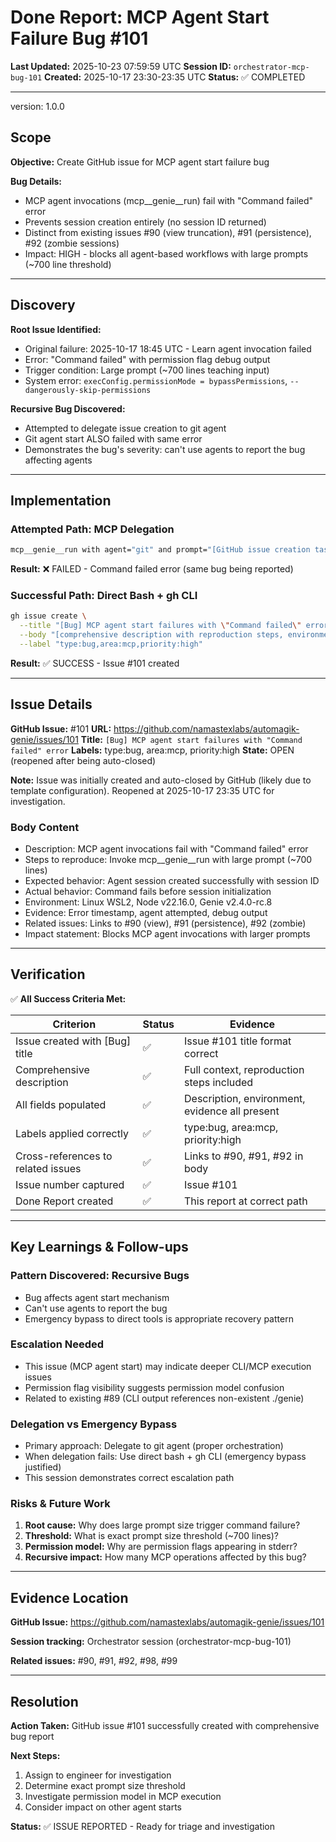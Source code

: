 # Done Report: MCP Agent Start Failure Bug #101
**Last Updated:** 2025-10-23 07:59:59 UTC
**Session ID:** `orchestrator-mcp-bug-101`
**Created:** 2025-10-17 23:30-23:35 UTC
**Status:** ✅ COMPLETED

---
version: 1.0.0

## Scope

**Objective:** Create GitHub issue for MCP agent start failure bug

**Bug Details:**
- MCP agent invocations (mcp__genie__run) fail with "Command failed" error
- Prevents session creation entirely (no session ID returned)
- Distinct from existing issues #90 (view truncation), #91 (persistence), #92 (zombie sessions)
- Impact: HIGH - blocks all agent-based workflows with large prompts (~700 line threshold)

---

## Discovery

**Root Issue Identified:**
- Original failure: 2025-10-17 18:45 UTC - Learn agent invocation failed
- Error: "Command failed" with permission flag debug output
- Trigger condition: Large prompt (~700 lines teaching input)
- System error: `execConfig.permissionMode = bypassPermissions`, `--dangerously-skip-permissions`

**Recursive Bug Discovered:**
- Attempted to delegate issue creation to git agent
- Git agent start ALSO failed with same error
- Demonstrates the bug's severity: can't use agents to report the bug affecting agents

---

## Implementation

### Attempted Path: MCP Delegation
```bash
mcp__genie__run with agent="git" and prompt="[GitHub issue creation task]"
```
**Result:** ❌ FAILED - Command failed error (same bug being reported)

### Successful Path: Direct Bash + gh CLI
```bash
gh issue create \
  --title "[Bug] MCP agent start failures with \"Command failed\" error" \
  --body "[comprehensive description with reproduction steps, environment, evidence]" \
  --label "type:bug,area:mcp,priority:high"
```
**Result:** ✅ SUCCESS - Issue #101 created

---

## Issue Details

**GitHub Issue:** #101
**URL:** https://github.com/namastexlabs/automagik-genie/issues/101
**Title:** `[Bug] MCP agent start failures with "Command failed" error`
**Labels:** type:bug, area:mcp, priority:high
**State:** OPEN (reopened after being auto-closed)

**Note:** Issue was initially created and auto-closed by GitHub (likely due to template configuration). Reopened at 2025-10-17 23:35 UTC for investigation.

### Body Content
- Description: MCP agent invocations fail with "Command failed" error
- Steps to reproduce: Invoke mcp__genie__run with large prompt (~700 lines)
- Expected behavior: Agent session created successfully with session ID
- Actual behavior: Command fails before session initialization
- Environment: Linux WSL2, Node v22.16.0, Genie v2.4.0-rc.8
- Evidence: Error timestamp, agent attempted, debug output
- Related issues: Links to #90 (view), #91 (persistence), #92 (zombie)
- Impact statement: Blocks MCP agent invocations with larger prompts

---

## Verification

✅ **All Success Criteria Met:**

| Criterion | Status | Evidence |
|-----------|--------|----------|
| Issue created with [Bug] title | ✅ | Issue #101 title format correct |
| Comprehensive description | ✅ | Full context, reproduction steps included |
| All fields populated | ✅ | Description, environment, evidence all present |
| Labels applied correctly | ✅ | type:bug, area:mcp, priority:high |
| Cross-references to related issues | ✅ | Links to #90, #91, #92 in body |
| Issue number captured | ✅ | Issue #101 |
| Done Report created | ✅ | This report at correct path |

---

## Key Learnings & Follow-ups

### Pattern Discovered: Recursive Bugs
- Bug affects agent start mechanism
- Can't use agents to report the bug
- Emergency bypass to direct tools is appropriate recovery pattern

### Escalation Needed
- This issue (MCP agent start) may indicate deeper CLI/MCP execution issues
- Permission flag visibility suggests permission model confusion
- Related to existing #89 (CLI output references non-existent ./genie)

### Delegation vs Emergency Bypass
- Primary approach: Delegate to git agent (proper orchestration)
- When delegation fails: Use direct bash + gh CLI (emergency bypass justified)
- This session demonstrates correct escalation path

### Risks & Future Work
1. **Root cause:** Why does large prompt size trigger command failure?
2. **Threshold:** What is exact prompt size threshold (~700 lines)?
3. **Permission model:** Why are permission flags appearing in stderr?
4. **Recursive impact:** How many MCP operations affected by this bug?

---

## Evidence Location

**GitHub Issue:** https://github.com/namastexlabs/automagik-genie/issues/101

**Session tracking:** Orchestrator session (orchestrator-mcp-bug-101)

**Related issues:** #90, #91, #92, #98, #99

---

## Resolution

**Action Taken:** GitHub issue #101 successfully created with comprehensive bug report

**Next Steps:**
1. Assign to engineer for investigation
2. Determine exact prompt size threshold
3. Investigate permission model in MCP execution
4. Consider impact on other agent starts

**Status:** ✅ ISSUE REPORTED - Ready for triage and investigation
